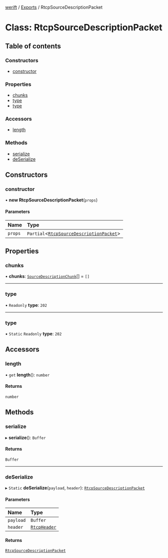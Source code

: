 [werift](../README.md) / [Exports](../modules.md) / RtcpSourceDescriptionPacket

# Class: RtcpSourceDescriptionPacket

## Table of contents

### Constructors

- [constructor](RtcpSourceDescriptionPacket.md#constructor)

### Properties

- [chunks](RtcpSourceDescriptionPacket.md#chunks)
- [type](RtcpSourceDescriptionPacket.md#type)
- [type](RtcpSourceDescriptionPacket.md#type-1)

### Accessors

- [length](RtcpSourceDescriptionPacket.md#length)

### Methods

- [serialize](RtcpSourceDescriptionPacket.md#serialize)
- [deSerialize](RtcpSourceDescriptionPacket.md#deserialize)

## Constructors

### constructor

• **new RtcpSourceDescriptionPacket**(`props`)

#### Parameters

| Name | Type |
| :------ | :------ |
| `props` | `Partial`<[`RtcpSourceDescriptionPacket`](RtcpSourceDescriptionPacket.md)\> |

## Properties

### chunks

• **chunks**: [`SourceDescriptionChunk`](SourceDescriptionChunk.md)[] = `[]`

___

### type

• `Readonly` **type**: ``202``

___

### type

▪ `Static` `Readonly` **type**: ``202``

## Accessors

### length

• `get` **length**(): `number`

#### Returns

`number`

## Methods

### serialize

▸ **serialize**(): `Buffer`

#### Returns

`Buffer`

___

### deSerialize

▸ `Static` **deSerialize**(`payload`, `header`): [`RtcpSourceDescriptionPacket`](RtcpSourceDescriptionPacket.md)

#### Parameters

| Name | Type |
| :------ | :------ |
| `payload` | `Buffer` |
| `header` | [`RtcpHeader`](RtcpHeader.md) |

#### Returns

[`RtcpSourceDescriptionPacket`](RtcpSourceDescriptionPacket.md)
